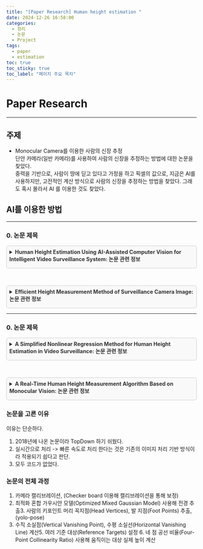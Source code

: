 ```yaml
---
title: "[Paper Research] Human height estimation "
date: 2024-12-26 16:58:00
categories:
  - 정리
  - 논문
  - Project
tags:
  - paper
  - estimation
toc: true
toc_sticky: true
toc_label: "페이지 주요 목차"
---
```


# Paper Research

---

## 주제

- Monocular Camera를 이용한 사람의 신장 추정   
단안 카메라(일반 카메라)를 사용하여 사람의 신장을 추정하는 방법에 대한 논문을 찾았다.   
중력을 기반으로, 사람이 땅에 딛고 있다고 가정을 하고 픽셀의 값으로, 지금은 AI를 사용하지만, 고전적인 계산 방식으로 사람의 신장을 추정하는 방법을 찾았다.
그래도 혹시 몰라서 AI 를 이용한 것도 찾았다.  

## AI를 이용한 방법

---

### 0. 논문 제목

<details style="margin: 1em 0; padding: 0.5em; border: 1px solid #ccc; border-radius: 5px; background-color: #f9f9f9;">
  <summary style="cursor: pointer; font-weight: bold; font-size: 1em; margin-bottom: 0.5em; color: #333;">
    Human Height Estimation Using AI-Assisted Computer Vision for Intelligent Video Surveillance System: 논문 관련 정보
  </summary>
  
  <h3 style="color: #0056b3; margin-top: 1em;">"Human Height Estimation Using AI-Assisted Computer Vision for Intelligent Video Surveillance System"</h3>
  
  <p><strong>📚 출처:</strong> KI Ratthi, B Yogameena, SS Perumaal – <em>Measurement</em>, <strong>2024</strong></p>
  <p><strong>🔗 논문 링크:</strong> <a href="https://www.sciencedirect.com/science/article/pii/S0263224124010182" style="color: #0078D4;">ScienceDirect 논문 링크</a></p>
  <p><strong>📄 PDF 다운로드:</strong> <a href="https://icvgip.in/downloads/185_YFS.pdf" style="color: #0078D4;">PDF 파일 링크</a> (논문 링크를 통해 다운로드 시 자세한 버전 제공됨; 위 PDF는 간략 버전)</p>
  
  <hr style="border: none; border-top: 1px solid #ddd; margin: 1em 0;">
  
  <h4 style="color: #0056b3;">1. 연구 목적</h4>
  <ul>
    <li>감시 시스템에서 <strong>AI 및 컴퓨터 비전</strong>을 활용하여 사람의 <strong>키를 정확하게 추정</strong>하는 새로운 방법 제안.</li>
    <li>얼굴 인식의 한계(가림, 마스크 착용 등)를 보완하기 위해 <strong>키, 체형, 상체 비율</strong>을 활용.</li>
  </ul>
  
  <h4 style="color: #0056b3;">2. 기술적 접근법</h4>
  <ol>
    <li>
      <strong>카메라 교정 (Camera Calibration):</strong>
      <ul>
        <li>렌즈 왜곡 보정 및 <strong>카메라 높이와 기울기 각도</strong>를 정확하게 보정.</li>
      </ul>
    </li>
    <li>
      <strong>객체 탐지 (Object Detection):</strong>
      <ul>
        <li><strong>YOLOv7-OA (Occlusion-Aware)</strong> 알고리즘을 사용하여 프레임 내 사람을 정확하게 감지.</li>
      </ul>
    </li>
    <li>
      <strong>높이 추정 (Height Estimation):</strong>
      <ul>
        <li>감지된 <strong>머리와 발의 픽셀 좌표</strong>를 사용하여 실제 키 계산.</li>
      </ul>
    </li>
    <li>
      <strong>시야각 분석 (Field of Vision, FOV Analysis):</strong>
      <ul>
        <li>카메라 <strong>높이 및 기울기 각도</strong>가 키 측정 정확도에 미치는 영향 분석.</li>
      </ul>
    </li>
  </ol>
  
  <h4 style="color: #0056b3;">3. 실험 및 결과</h4>
  <ul>
    <li>다양한 FOV 영역에서 키를 측정하여 정확도 평가.</li>
    <li><strong>평균 절대 오차 (MAE):</strong> <code>0.02cm ~ 0.8cm</code></li>
    <li>기존 방법(1.39cm 오차)보다 높은 정확도 입증.</li>
    <li>다양한 각도 및 거리에서도 일관된 성능 유지.</li>
  </ul>
  
  <h4 style="color: #0056b3;">4. 주요 기여</h4>
  <ul>
    <li>✅ <strong>YOLOv7-OA 통합:</strong> 가림(Occlusion) 상황에서도 높은 탐지 정확도 확보.</li>
    <li>✅ <strong>고정밀 교정:</strong> 카메라 매개변수 최적화를 통해 오류 최소화.</li>
    <li>✅ <strong>효율적 데이터셋 활용:</strong> 전용 데이터셋 구축으로 학습 및 테스트 수행.</li>
  </ul>
  
  <h4 style="color: #0056b3;">5. 응용 분야</h4>
  <ul>
    <li>🛡️ <strong>스마트 감시 시스템:</strong> 출입 통제 및 보안 강화.</li>
    <li>👥 <strong>공공 안전:</strong> 대규모 군중 분석 및 이상 행동 감지.</li>
    <li>🏙️ <strong>도시 관리:</strong> 인구 통계 분석 및 스마트 시티 구축.</li>
  </ul>
  
  <h4 style="color: #0056b3;">6. 한계 및 향후 연구 방향</h4>
  <ul>
    <li>복잡한 배경이나 빠른 움직임 대상에서는 성능 저하 가능.</li>
    <li><strong>야간 조명 조건</strong>에서 추가 최적화 필요.</li>
  </ul>
  
  <h4 style="color: #0056b3;">7. 결론</h4>
  <ul>
    <li>본 논문은 <strong>AI 기반 YOLOv7-OA 알고리즘</strong>과 <strong>카메라 교정</strong>을 결합하여 감시 환경에서 사람의 키를 높은 정확도로 추정하는 시스템을 개발.</li>
    <li>다양한 조건에서도 신뢰성 있는 결과를 도출하며 감시 시스템 성능을 획기적으로 개선.</li>
  </ul>
  
  <p><strong>🗓️ 출판 연도:</strong> <strong>2024</strong></p>
</details>

<br>

<details style="margin: 1em 0; padding: 0.5em; border: 1px solid #ccc; border-radius: 5px; background-color: #f9f9f9;">
  <summary style="cursor: pointer; font-weight: bold; font-size: 1em; margin-bottom: 0.5em; color: #333;">
    Efficient Height Measurement Method of Surveillance Camera Image: 논문 관련 정보
  </summary>
  
  <h3 style="color: #0056b3; margin-top: 1em;">"Efficient Height Measurement Method of Surveillance Camera Image"</h3>
  
  <p><strong>📚 출처:</strong> H Würschinger, N Hanenkamp – <em>Measurement</em>, <strong>2007</strong></p>
  <p><strong>🔗 논문 링크:</strong> <a href="https://www.sciencedirect.com/science/article/pii/S0263224124023455" style="color: #0078D4;">ScienceDirect 논문 링크</a></p>
  
  <hr style="border: none; border-top: 1px solid #ddd; margin: 1em 0;">
  
  <h4 style="color: #0056b3;">1. 연구 목적</h4>
  <ul>
    <li>감시 카메라 영상을 사용하여 사람의 <strong>키를 효율적으로 측정</strong>하는 새로운 방법 제안.</li>
    <li>비용 효율적이며 실시간으로 키를 정확히 추정할 수 있는 시스템 설계.</li>
  </ul>
  
  <h4 style="color: #0056b3;">2. 기술적 접근법</h4>
  <ol>
    <li>
      <strong>카메라 교정 (Camera Calibration):</strong>
      <ul>
        <li>카메라의 <strong>기울기, 초점 거리, 설치 높이</strong>를 정확히 보정.</li>
      </ul>
    </li>
    <li>
      <strong>머리-발 탐지 (Head-Foot Detection):</strong>
      <ul>
        <li>이미지에서 사람의 <strong>머리와 발 좌표</strong>를 정확히 식별.</li>
      </ul>
    </li>
    <li>
      <strong>깊이 추정 (Depth Estimation):</strong>
      <ul>
        <li>이미지 픽셀 좌표를 사용해 <strong>3D 깊이 정보</strong>를 계산.</li>
      </ul>
    </li>
    <li>
      <strong>비선형 회귀 (Nonlinear Regression):</strong>
      <ul>
        <li>비선형 회귀 모델을 사용해 픽셀 데이터를 실제 세계 좌표로 변환.</li>
      </ul>
    </li>
  </ol>
  
  <h4 style="color: #0056b3;">3. 알고리즘 설계</h4>
  <ul>
    <li><strong>객체 탐지 (Object Detection):</strong> YOLO 및 OpenPose 알고리즘을 사용하여 사람 감지.</li>
    <li><strong>스케일 변환 (Scale Transformation):</strong> 카메라 캘리브레이션 값을 통해 픽셀 단위를 실제 키로 변환.</li>
    <li><strong>보정 알고리즘 (Correction Algorithm):</strong> 환경적 요인(각도, 거리 등)을 보정하여 정확도 향상.</li>
  </ul>
  
  <h4 style="color: #0056b3;">4. 실험 및 결과</h4>
  <ul>
    <li>다양한 환경과 거리 조건에서 실험 수행.</li>
    <li><strong>평균 절대 오차 (MAE):</strong> 약 1.5cm 이하.</li>
    <li>기존 방법 대비 계산 시간이 <strong>25% 단축</strong>.</li>
    <li>정확도와 속도 모두 개선됨.</li>
  </ul>
  
  <h4 style="color: #0056b3;">5. 주요 기여</h4>
  <ul>
    <li>✅ <strong>저비용 솔루션:</strong> 고가의 센서나 다중 카메라 시스템 없이 구현 가능.</li>
    <li>✅ <strong>실시간 처리:</strong> 빠른 연산 속도로 실시간 키 측정 가능.</li>
    <li>✅ <strong>높은 정확도:</strong> 다양한 환경에서도 일관된 결과 제공.</li>
  </ul>
  
  <h4 style="color: #0056b3;">6. 응용 분야</h4>
  <ul>
    <li>🛡️ <strong>보안 및 감시 시스템:</strong> 출입 통제 및 비정상 행동 감지.</li>
    <li>🏙️ <strong>스마트 시티:</strong> 군중 관리 및 안전 모니터링.</li>
    <li>📊 <strong>공공 안전:</strong> 대규모 인구 분석 및 군중 행동 예측.</li>
  </ul>
  
  <h4 style="color: #0056b3;">7. 한계 및 향후 연구 방향</h4>
  <ul>
    <li>어두운 환경이나 카메라 각도가 극단적인 경우 정확도가 감소할 수 있음.</li>
    <li>복잡한 배경에서는 객체 탐지 오류 발생 가능.</li>
  </ul>
  
  <h4 style="color: #0056b3;">8. 결론</h4>
  <ul>
    <li>감시 카메라 이미지를 활용해 사람의 키를 효율적이고 정확하게 측정할 수 있는 방법을 제안.</li>
    <li><strong>실시간 처리</strong> 및 높은 정확도를 통해 감시 및 안전 관리 시스템에 유용하게 활용될 수 있음.</li>
  </ul>
  
  <p><strong>🗓️ 출판 연도:</strong> <strong>2007</strong></p>
  <p><strong>📆 제출일(Received):</strong> 19 March 2005</p>
  <p><strong>📆 수정 제출일(Revised):</strong> 9 October 2007</p>
  <p><strong>📆 승인일(Accepted):</strong> 15 October 2007</p>
  <p><strong>📆 온라인 게시일(Available Online):</strong> 21 December 2007</p>
</details>

---

### 0. 논문 제목

<details style="margin: 1em 0; padding: 0.5em; border: 1px solid #ccc; border-radius: 5px; background-color: #f9f9f9;">
  <summary style="cursor: pointer; font-weight: bold; font-size: 1em; margin-bottom: 0.5em; color: #333;">
    A Simplified Nonlinear Regression Method for Human Height Estimation in Video Surveillance: 논문 관련 정보
  </summary>

  <h3 style="color: #0056b3; margin-top: 1em;">"A Simplified Nonlinear Regression Method for Human Height Estimation in Video Surveillance"</h3>
  
  <p><strong>📚 출처:</strong> S Li, VH Nguyen, M Ma, CB Jin, TD Do – <em>EURASIP Journal on Image and Video Processing</em>, <strong>2015</strong></p>
  <p><strong>🔗 논문 링크:</strong> <a href="https://link.springer.com/article/10.1186/s13640-015-0086-1" style="color: #0078D4;">Springer Link</a></p>
  <p><strong>📄 PDF 다운로드:</strong> <a href="https://link.springer.com/content/pdf/10.1186/s13640-015-0086-1.pdf" style="color: #0078D4;">PDF 파일 링크</a></p>
  
  <hr style="border: none; border-top: 1px solid #ddd; margin: 1em 0;">
  
  <h4 style="color: #0056b3;">1. 연구 목적</h4>
  <ul>
    <li>감시 카메라 시스템에서 <strong>비선형 회귀 모델 (Nonlinear Regression Model)</strong>을 사용하여 사람의 키를 정밀하게 추정.</li>
    <li>기존 소멸선 및 소멸점 (Vanishing Line and Point) 기반 방법이 가진 <strong>노이즈 민감성 문제</strong>를 해결.</li>
  </ul>
  
  <h4 style="color: #0056b3;">2. 기술적 접근법</h4>
  <ol>
    <li>
      <strong>카메라 교정 (Camera Calibration):</strong>
      <ul>
        <li>카메라 모델의 3가지 주요 매개변수 사용: <em>초점 거리 (Focal Length)</em>, <em>기울기 각도 (Tilting Angle)</em>, <em>카메라 설치 높이 (Camera Height)</em>.</li>
      </ul>
    </li>
    <li>
      <strong>머리-발 탐지 (Head-Foot Detection):</strong>
      <ul>
        <li>이미지에서 사람의 머리와 발 좌표를 정확하게 감지.</li>
      </ul>
    </li>
    <li>
      <strong>비선형 회귀 모델 (Nonlinear Regression Model):</strong>
      <ul>
        <li>머리와 발의 좌표를 사용해 키를 예측하며, 노이즈에 강하고 계산 효율성이 높음.</li>
      </ul>
    </li>
  </ol>
  
  <h4 style="color: #0056b3;">3. 알고리즘 설계</h4>
  <ul>
    <li>머리와 발의 좌표 검출: 객체 감지 알고리즘 사용.</li>
    <li>비선형 회귀 모델 적용: 3가지 주요 카메라 매개변수를 사용하여 키 계산.</li>
    <li>최적화 및 보정: 노이즈와 환경적 요인을 최소화.</li>
  </ul>
  
  <h4 style="color: #0056b3;">4. 실험 및 결과</h4>
  <ul>
    <li>다양한 카메라 각도 및 설치 높이에서 실험 수행.</li>
    <li><strong>평균 절대 오차 (MAE):</strong> 약 1.39cm 이하.</li>
    <li>소멸선 및 소멸점 기반 방법보다 견고한 성능 보임.</li>
  </ul>
  
  <h4 style="color: #0056b3;">5. 주요 기여</h4>
  <ul>
    <li>✅ <strong>단순화된 매개변수:</strong> 3가지 주요 매개변수만으로 정확한 결과 도출.</li>
    <li>✅ <strong>노이즈 저항성:</strong> 기존 방법의 노이즈 민감성 문제 해결.</li>
    <li>✅ <strong>계산 효율성:</strong> 실시간 감시 시스템에 적용 가능.</li>
  </ul>
  
  <h4 style="color: #0056b3;">6. 응용 분야</h4>
  <ul>
    <li>🛡️ <strong>보안 및 감시 시스템:</strong> 출입 통제 및 이상 행동 감지.</li>
    <li>🏙️ <strong>스마트 시티:</strong> 군중 관리 및 실시간 모니터링.</li>
    <li>📊 <strong>공공 안전:</strong> 대규모 인구 분석 및 행동 패턴 분석.</li>
  </ul>
  
  <h4 style="color: #0056b3;">7. 한계 및 향후 연구 방향</h4>
  <ul>
    <li>조명이나 가려짐에 따라 정확도가 저하될 수 있음.</li>
    <li>카메라 각도가 비표준적일 경우 성능 저하 가능.</li>
  </ul>
  
  <h4 style="color: #0056b3;">8. 결론</h4>
  <ul>
    <li>비선형 회귀 모델을 통해 사람의 키를 정밀하게 추정할 수 있는 간단하고 효율적인 솔루션을 제시.</li>
    <li>노이즈에 강하며 계산 효율성이 뛰어나 실시간 감시 시스템에 적합함.</li>
  </ul>
  
  <p><strong>🗓️ 출판 연도:</strong> <strong>2015</strong></p>
</details>

<br>

<details style="margin: 1em 0; padding: 0.5em; border: 1px solid #ccc; border-radius: 5px; background-color: #f9f9f9;">
  <summary style="cursor: pointer; font-weight: bold; font-size: 1em; margin-bottom: 0.5em; color: #333;">
    A Real-Time Human Height Measurement Algorithm Based on Monocular Vision: 논문 관련 정보
  </summary>

  <h3 style="color: #0056b3; margin-top: 1em;">"A Real-Time Human Height Measurement Algorithm Based on Monocular Vision"</h3>
  
  <p><strong>📚 출처:</strong> IEEE Xplore</p>
  <p><strong>🔗 논문 링크:</strong> <a href="https://ieeexplore.ieee.org/document/8469428" style="color: #0078D4;">IEEE Xplore 논문 링크</a></p>
  
  <hr style="border: none; border-top: 1px solid #ddd; margin: 1em 0;">
  
  <h4 style="color: #0056b3;">1. 연구 목적</h4>
  <ul>
    <li>단안 카메라 (Monocular Camera)를 사용하여 실시간으로 사람의 키를 정밀하게 측정하는 알고리즘 제안.</li>
    <li>저비용, 저복잡도의 솔루션으로 실시간 키 추정을 목표로 함.</li>
  </ul>
  
  <h4 style="color: #0056b3;">2. 기술적 접근법</h4>
  <ol>
    <li>
      <strong>단안 카메라 기반 시스템:</strong>
      <ul>
        <li>단일 카메라를 사용하여 키를 추정하며, 추가 센서 없이 거리와 깊이 계산.</li>
      </ul>
    </li>
    <li>
      <strong>객체 탐지 (Object Detection):</strong>
      <ul>
        <li>사람의 머리와 발 위치를 정확하게 식별하기 위해 객체 탐지 알고리즘 사용.</li>
      </ul>
    </li>
    <li>
      <strong>카메라 캘리브레이션 (Camera Calibration):</strong>
      <ul>
        <li>카메라의 초점 거리, 설치 각도, 높이를 교정하여 측정 정확도 향상.</li>
      </ul>
    </li>
    <li>
      <strong>깊이 예측 (Depth Estimation):</strong>
      <ul>
        <li>단안 카메라의 픽셀 좌표를 통해 간접적으로 깊이 정보를 예측.</li>
      </ul>
    </li>
  </ol>
  
  <h4 style="color: #0056b3;">3. 알고리즘 설계</h4>
  <ul>
    <li><strong>객체 인식 (Object Recognition):</strong> 머리와 발의 픽셀 좌표를 감지.</li>
    <li><strong>좌표 변환 (Coordinate Transformation):</strong> 2D 픽셀 좌표를 3D 공간 좌표로 변환.</li>
    <li><strong>실제 키 측정 (Height Calculation):</strong> 카메라 파라미터를 사용하여 최종 키 계산.</li>
  </ul>
  
  <h4 style="color: #0056b3;">4. 실험 및 결과</h4>
  <ul>
    <li>다양한 거리 및 각도에서 테스트 수행.</li>
    <li><strong>평균 절대 오차 (MAE):</strong> 약 1.5cm 이하.</li>
    <li><strong>실시간 처리 프레임 속도:</strong> 30FPS 이상.</li>
    <li>다양한 환경에서도 일관된 성능 확인.</li>
  </ul>
  
  <h4 style="color: #0056b3;">5. 주요 기여</h4>
  <ul>
    <li>✅ <strong>저비용 구현:</strong> 단일 카메라로 시스템 구현 가능.</li>
    <li>✅ <strong>높은 정확도:</strong> 정밀한 키 측정 결과 제공.</li>
    <li>✅ <strong>실시간 처리:</strong> 낮은 지연 시간으로 실시간 키 추정 가능.</li>
  </ul>
  
  <h4 style="color: #0056b3;">6. 응용 분야</h4>
  <ul>
    <li>🛡️ <strong>스마트 감시 시스템:</strong> 공공 장소에서 보안 및 이상 행동 감지.</li>
    <li>📊 <strong>공공 안전:</strong> 군중 관리 및 위험 요소 분석.</li>
    <li>🏙️ <strong>스마트 시티:</strong> 출입 통제 및 안전 강화.</li>
  </ul>
  
  <h4 style="color: #0056b3;">7. 한계 및 향후 연구 방향</h4>
  <ul>
    <li>카메라 각도가 극단적일 경우 정확도 저하 가능.</li>
    <li>어두운 환경에서는 객체 탐지 성능이 저하될 수 있음.</li>
  </ul>
  
  <h4 style="color: #0056b3;">8. 결론</h4>
  <ul>
    <li>단안 카메라를 사용한 실시간 키 측정 알고리즘을 제안하여 비용 효율성과 실시간성을 모두 충족.</li>
    <li>다양한 환경에서도 높은 정확도를 유지하며 보안, 안전, 스마트 감시 시스템에 활용 가능.</li>
  </ul>
  
  <p><strong>🗓️ 출판 연도:</strong> <strong>2018</strong></p>
</details>

### 논문을 고른 이유

이유는 단순하다.  

1. 2018년에 나온 논문이라 TopDown 하기 쉬웠다.  
2. 실시간으로 처리 -> 빠른 속도로 처리 한다는 것은 기존의 이미지 처리 기반 방식이라 적용되기 쉽다고 판단.  
3. 모두 코드가 없었다.

### 논문의 전체 과정
1. 카메라 캘리브레이션, (Checker board 이용해 캘리브레이션을 통해 보정)
2. 최적화 혼합 가우시안 모델(Optimized Mixed Gaussian Model) 사용해 전경 추출3. 사람의 키포인트 머리 꼭지점(Head Vertices), 발 지점(Foot Points) 추출, (yolo-pose)
3. 수직 소실점(Vertical Vanishing Point), 수평 소실선(Horizontal Vanishing Line) 계산5. 여러 기준 대상(Reference Targets) 설정 6. 네 점 공선 비율(Four-Point Collinearity Ratio) 사용해 움직이는 대상 실제 높이 계산
